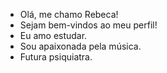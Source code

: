 - Olá, me chamo Rebeca!
- Sejam bem-vindos ao meu perfil!
- Eu amo estudar.
- Sou apaixonada pela música.
- Futura psiquiatra.
  
